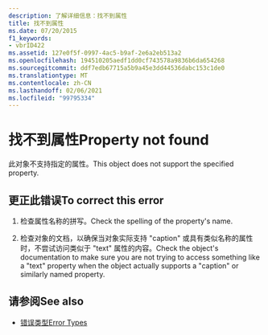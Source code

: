 ```yaml
---
description: 了解详细信息：找不到属性
title: 找不到属性
ms.date: 07/20/2015
f1_keywords:
- vbrID422
ms.assetid: 127e0f5f-0997-4ac5-b9af-2e6a2eb513a2
ms.openlocfilehash: 194510205aedf1dd0cf743578a9836b6da654268
ms.sourcegitcommit: ddf7edb67715a5b9a45e3dd44536dabc153c1de0
ms.translationtype: MT
ms.contentlocale: zh-CN
ms.lasthandoff: 02/06/2021
ms.locfileid: "99795334"
---
```

# <a name="property-not-found"></a><span data-ttu-id="84c36-103">找不到属性</span><span class="sxs-lookup"><span data-stu-id="84c36-103">Property not found</span></span>

<span data-ttu-id="84c36-104">此对象不支持指定的属性。</span><span class="sxs-lookup"><span data-stu-id="84c36-104">This object does not support the specified property.</span></span>  
  
## <a name="to-correct-this-error"></a><span data-ttu-id="84c36-105">更正此错误</span><span class="sxs-lookup"><span data-stu-id="84c36-105">To correct this error</span></span>  
  
1. <span data-ttu-id="84c36-106">检查属性名称的拼写。</span><span class="sxs-lookup"><span data-stu-id="84c36-106">Check the spelling of the property's name.</span></span>  
  
2. <span data-ttu-id="84c36-107">检查对象的文档，以确保当对象实际支持 "caption" 或具有类似名称的属性时，不尝试访问类似于 "text" 属性的内容。</span><span class="sxs-lookup"><span data-stu-id="84c36-107">Check the object's documentation to make sure you are not trying to access something like a "text" property when the object actually supports a "caption" or similarly named property.</span></span>  
  
## <a name="see-also"></a><span data-ttu-id="84c36-108">请参阅</span><span class="sxs-lookup"><span data-stu-id="84c36-108">See also</span></span>

- [<span data-ttu-id="84c36-109">错误类型</span><span class="sxs-lookup"><span data-stu-id="84c36-109">Error Types</span></span>](../../programming-guide/language-features/error-types.md)
